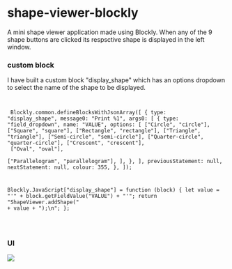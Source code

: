 # shape-viewer-blockly
A mini shape viewer application made using Blockly. When any of the 9 shape buttons are clicked its respsctive shape is displayed in the left window.

### custom block
I have built a custom block "display_shape" which has an options dropdown to select the name of the shape to be displayed.

<code> <pre>
Blockly.common.defineBlocksWithJsonArray([ 
  {
    type: "display_shape", 
    message0: "Print %1",
    args0: [
      { 
        type: "field_dropdown",
        name: "VALUE", 
        options: [ 
          ["Circle", "circle"], 
          ["Square", "square"], 
          ["Rectangle", "rectangle"], 
          ["Triangle", "triangle"], 
          ["Semi-circle", "semi-circle"], 
          ["Quarter-circle", "quarter-circle"], 
          ["Crescent", "crescent"], <br>
          ["Oval", "oval"], <br>
          ["Parallelogram", "parallelogram"], 
        ], 
      }, 
    ], 
    previousStatement: null, 
    nextStatement: null, 
    colour: 355, 
  }, 
]); 

Blockly.JavaScript["display_shape"] = function (block) { 
  let value = "'" + block.getFieldValue("VALUE") + "'"; 
  return "ShapeViewer.addShape(" + value + ");\n"; 
};
</pre>
</code>

### UI

<img src="https://res.cloudinary.com/djix6uusx/image/upload/v1659202841/Screenshot_589_obo9ry.png"/>
